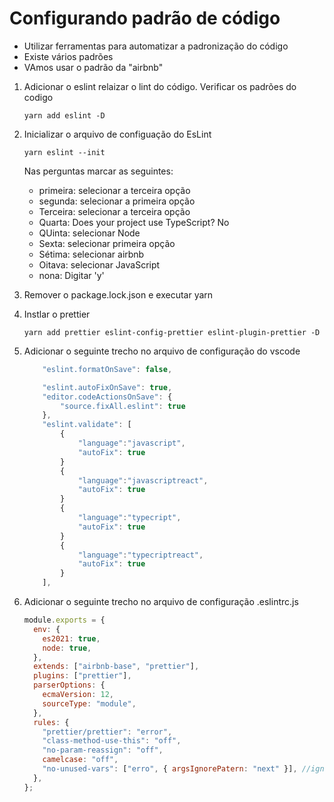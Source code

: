 # Configurando padrão de código

- Utilizar ferramentas para automatizar a padronização do código
- Existe vários padrões
- VAmos usar o padrão da "airbnb"

1. Adicionar o eslint
   relaizar o lint do código. Verificar os padrões do codigo
   ```
   yarn add eslint -D
   ```
2. Inicializar o arquivo de configuação do EsLint
   ```
   yarn eslint --init
   ```
   Nas perguntas marcar as seguintes:
   - primeira: selecionar a terceira opção
   - segunda: selecionar a primeira opção
   - Terceira: selecionar a terceira opção
   - Quarta: Does your project use TypeScript? No
   - QUinta: selecionar Node
   - Sexta: selecionar primeira opção
   - Sétima: selecionar airbnb
   - Oitava: selecionar JavaScript
   - nona: Digitar 'y'
3. Remover o package.lock.json e executar yarn

4. Instlar o prettier

   ```
   yarn add prettier eslint-config-prettier eslint-plugin-prettier -D
   ```

5. Adicionar o seguinte trecho no arquivo de configuração do vscode

   ```javascript
       "eslint.formatOnSave": false,

       "eslint.autoFixOnSave": true,
       "editor.codeActionsOnSave": {
           "source.fixAll.eslint": true
       },
       "eslint.validate": [
           {
               "language":"javascript",
               "autoFix": true
           }
           {
               "language":"javascriptreact",
               "autoFix": true
           }
           {
               "language":"typecript",
               "autoFix": true
           }
           {
               "language":"typecriptreact",
               "autoFix": true
           }
       ],
   ```

6. Adicionar o seguinte trecho no arquivo de configuração .eslintrc.js

   ```javascript
   module.exports = {
     env: {
       es2021: true,
       node: true,
     },
     extends: ["airbnb-base", "prettier"],
     plugins: ["prettier"],
     parserOptions: {
       ecmaVersion: 12,
       sourceType: "module",
     },
     rules: {
       "prettier/prettier": "error",
       "class-method-use-this": "off",
       "no-param-reassign": "off",
       camelcase: "off",
       "no-unused-vars": ["erro", { argsIgnorePatern: "next" }], //ignora por declarar variaveis que não vou usar
     },
   };
   ```
